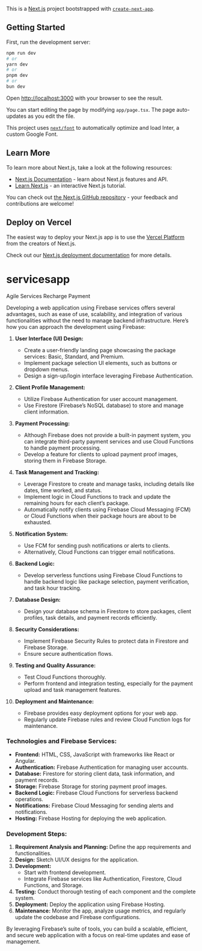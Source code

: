 This is a [Next.js](https://nextjs.org/) project bootstrapped with [`create-next-app`](https://github.com/vercel/next.js/tree/canary/packages/create-next-app).

## Getting Started

First, run the development server:

```bash
npm run dev
# or
yarn dev
# or
pnpm dev
# or
bun dev
```

Open [http://localhost:3000](http://localhost:3000) with your browser to see the result.

You can start editing the page by modifying `app/page.tsx`. The page auto-updates as you edit the file.

This project uses [`next/font`](https://nextjs.org/docs/basic-features/font-optimization) to automatically optimize and load Inter, a custom Google Font.

## Learn More

To learn more about Next.js, take a look at the following resources:

- [Next.js Documentation](https://nextjs.org/docs) - learn about Next.js features and API.
- [Learn Next.js](https://nextjs.org/learn) - an interactive Next.js tutorial.

You can check out [the Next.js GitHub repository](https://github.com/vercel/next.js/) - your feedback and contributions are welcome!

## Deploy on Vercel

The easiest way to deploy your Next.js app is to use the [Vercel Platform](https://vercel.com/new?utm_medium=default-template&filter=next.js&utm_source=create-next-app&utm_campaign=create-next-app-readme) from the creators of Next.js.

Check out our [Next.js deployment documentation](https://nextjs.org/docs/deployment) for more details.


# servicesapp
Agile Services Recharge Payment

Developing a web application using Firebase services offers several advantages, such as ease of use, scalability, and integration of various functionalities without the need to manage backend infrastructure. Here’s how you can approach the development using Firebase:

1. **User Interface (UI) Design:**
   - Create a user-friendly landing page showcasing the package services: Basic, Standard, and Premium.
   - Implement package selection UI elements, such as buttons or dropdown menus.
   - Design a sign-up/login interface leveraging Firebase Authentication.

2. **Client Profile Management:**
   - Utilize Firebase Authentication for user account management.
   - Use Firestore (Firebase’s NoSQL database) to store and manage client information.

3. **Payment Processing:**
   - Although Firebase does not provide a built-in payment system, you can integrate third-party payment services and use Cloud Functions to handle payment processing.
   - Develop a feature for clients to upload payment proof images, storing them in Firebase Storage.

4. **Task Management and Tracking:**
   - Leverage Firestore to create and manage tasks, including details like dates, time worked, and status.
   - Implement logic in Cloud Functions to track and update the remaining hours for each client’s package.
   - Automatically notify clients using Firebase Cloud Messaging (FCM) or Cloud Functions when their package hours are about to be exhausted.

5. **Notification System:**
   - Use FCM for sending push notifications or alerts to clients.
   - Alternatively, Cloud Functions can trigger email notifications.

6. **Backend Logic:**
   - Develop serverless functions using Firebase Cloud Functions to handle backend logic like package selection, payment verification, and task hour tracking.

7. **Database Design:**
   - Design your database schema in Firestore to store packages, client profiles, task details, and payment records efficiently.

8. **Security Considerations:**
   - Implement Firebase Security Rules to protect data in Firestore and Firebase Storage.
   - Ensure secure authentication flows.

9. **Testing and Quality Assurance:**
   - Test Cloud Functions thoroughly.
   - Perform frontend and integration testing, especially for the payment upload and task management features.

10. **Deployment and Maintenance:**
    - Firebase provides easy deployment options for your web app.
    - Regularly update Firebase rules and review Cloud Function logs for maintenance.

### Technologies and Firebase Services:

- **Frontend:** HTML, CSS, JavaScript with frameworks like React or Angular.
- **Authentication:** Firebase Authentication for managing user accounts.
- **Database:** Firestore for storing client data, task information, and payment records.
- **Storage:** Firebase Storage for storing payment proof images.
- **Backend Logic:** Firebase Cloud Functions for serverless backend operations.
- **Notifications:** Firebase Cloud Messaging for sending alerts and notifications.
- **Hosting:** Firebase Hosting for deploying the web application.

### Development Steps:

1. **Requirement Analysis and Planning:** Define the app requirements and functionalities.
2. **Design:** Sketch UI/UX designs for the application.
3. **Development:**
   - Start with frontend development.
   - Integrate Firebase services like Authentication, Firestore, Cloud Functions, and Storage.
4. **Testing:** Conduct thorough testing of each component and the complete system.
5. **Deployment:** Deploy the application using Firebase Hosting.
6. **Maintenance:** Monitor the app, analyze usage metrics, and regularly update the codebase and Firebase configurations.

By leveraging Firebase’s suite of tools, you can build a scalable, efficient, and secure web application with a focus on real-time updates and ease of management.
